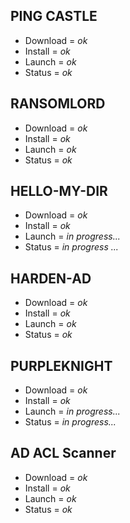 ## PING CASTLE
- Download = *ok*
- Install = *ok*
- Launch = *ok*
- Status = *ok*
## RANSOMLORD
- Download = *ok*
- Install = *ok*
- Launch = *ok*
- Status = *ok*
## HELLO-MY-DIR
- Download = *ok*
- Install = *ok*
- Launch = *in progress...*
- Status = *in progress ...*
## HARDEN-AD
- Download = *ok*
- Install = *ok*
- Launch = *ok*
- Status = *ok*
## PURPLEKNIGHT
- Download = *ok*
- Install = *ok*
- Launch = *in progress...*
- Status = *in progress...*
## AD ACL Scanner
- Download = *ok*
- Install = *ok*
- Launch = *ok*
- Status = *ok*

